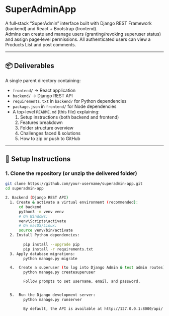 # SuperAdminApp

A full‐stack “SuperAdmin” interface built with Django REST Framework (backend) and React + Bootstrap (frontend).  
Admins can create and manage users (granting/revoking superuser status) and assign page‐level permissions. All authenticated users can view a Products List and post comments.

---

## 📦 Deliverables

A single parent directory containing:

- `frontend/` → React application  
- `backend/` → Django REST API  
- `requirements.txt` in `backend/` for Python dependencies  
- `package.json` in `frontend/` for Node dependencies  
- A top‐level `README.md` (this file) explaining:
  1. Setup instructions (both backend and frontend)  
  2. Features breakdown  
  3. Folder structure overview  
  4. Challenges faced & solutions  
  5. How to zip or push to GitHub  

---

## 🚀 Setup Instructions

### 1. Clone the repository (or unzip the delivered folder)
```bash
git clone https://github.com/your‐username/superadmin‐app.git
cd superadmin‐app

2. Backend (Django REST API)
  1. Create & activate a virtual environment (recommended):
      cd backend
      python3 -m venv venv
      # On Windows:
      venv\Scripts\activate
      # On macOS/Linux:
      source venv/bin/activate
  2. Install Python dependencies:
       
        pip install --upgrade pip
        pip install -r requirements.txt
  3. Apply database migrations:
        python manage.py migrate

  4.  Create a superuser (to log into Django Admin & test admin routes):    
        python manage.py createsuperuser

        Follow prompts to set username, email, and password.


  5.  Run the Django development server:
        python manage.py runserver

        By default, the API is available at http://127.0.0.1:8000/api/ and the Django Admin at http://127.0.0.1:8000/admin/.

